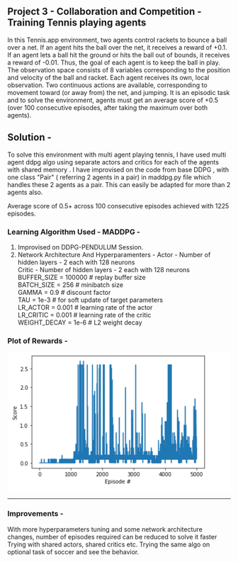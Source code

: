 ## Project 3 - Collaboration and Competition - Training Tennis playing agents
In this Tennis.app environment, two agents control rackets to bounce a ball over a net. If an agent hits the ball over the net, it receives a reward of +0.1.  If an agent lets a ball hit the ground or hits the ball out of bounds, it receives a reward of -0.01.  Thus, the goal of each agent is to keep the ball in play.
The observation space consists of 8 variables corresponding to the position and velocity of the ball and racket. Each agent receives its own, local observation.  Two continuous actions are available, corresponding to movement toward (or away from) the net, and jumping. 
It is an episodic task and to solve the environment, agents must get an average score of +0.5 (over 100 consecutive episodes, after taking the maximum over both agents). 

## Solution -
To solve this environment with multi agent playing tennis, I have used multi agent ddpg algo using separate actors and critics for each of the agents with shared memory . I have improvised on the code from base DDPG , with one class "Pair" ( referring 2 agents in a pair) in maddpg.py file which handles these 2 agents as a pair. This can easily be adapted for more than 2 agents also.

Average score of 0.5+ across 100 consecutive episodes achieved with 1225 episodes.

### Learning Algorithm Used - MADDPG - 
1) Improvised on DDPG-PENDULUM Session. 
2) Network Architecture And Hyperparamenters - 
    Actor - Number of hidden layers - 2 each with 128 neurons <br>
    Critic - Number of hidden layers - 2 each with 128 neurons <br>
    BUFFER_SIZE = 100000            # replay buffer size <br>
    BATCH_SIZE = 256                # minibatch size <br>
    GAMMA = 0.9                     # discount factor <br>
    TAU = 1e-3                      # for soft update of target parameters <br>
    LR_ACTOR = 0.001                # learning rate of the actor <br>
    LR_CRITIC = 0.001               # learning rate of the critic <br>
    WEIGHT_DECAY = 1e-6              # L2 weight decay <br>

### Plot of Rewards - 

![Rewards](images/Scores.png "Rewards")

---

### Improvements - 
With more hyperparameters tuning and some network architecture changes, number of episodes required can be reduced to solve it faster<br>
Trying with shared actors, shared critics etc. 
Trying the same algo on optional task of soccer and see the behavior.


